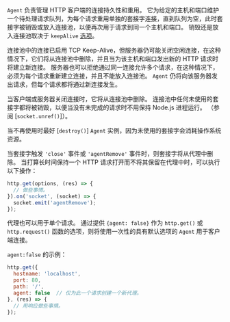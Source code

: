 <!-- YAML
added: v0.3.4
-->

`Agent` 负责管理 HTTP 客户端的连接持久性和重用。
它为给定的主机和端口维护一个待处理请求队列，为每个请求重用单独的套接字连接，直到队列为空，此时套接字被销毁或放入连接池，以便再次用于请求到同一个主机和端口。
销毁还是放入连接池取决于 `keepAlive` [选项](#http_new_agent_options)。

连接池中的连接已启用 TCP Keep-Alive，但服务器仍可能关闭空闲连接，在这种情况下，它们将从连接池中删除，并且当为该主机和端口发出新的 HTTP 请求时将建立新连接。
服务器也可以拒绝通过同一连接允许多个请求，在这种情况下，必须为每个请求重新建立连接，并且不能放入连接池。
`Agent` 仍将向该服务器发出请求，但每个请求都将通过新连接发生。

当客户端或服务器关闭连接时，它将从连接池中删除。
连接池中任何未使用的套接字都将被销毁，以便当没有未完成的请求时不用保持 Node.js 进程运行。 
（参阅 [`socket.unref()`]）。

当不再使用时最好 [`destroy()`] `Agent` 实例，因为未使用的套接字会消耗操作系统资源。

当套接字触发 `'close'` 事件或 `'agentRemove'` 事件时，则套接字将从代理中删除。
当打算长时间保持一个 HTTP 请求打开而不将其保留在代理中时，可以执行以下操作：

```js
http.get(options, (res) => {
  // 做些事情。
}).on('socket', (socket) => {
  socket.emit('agentRemove');
});
```

代理也可以用于单个请求。
通过提供 `{agent: false}` 作为 `http.get()` 或 `http.request()` 函数的选项，则将使用一次性的具有默认选项的 `Agent` 用于客户端连接。

`agent:false` 的示例：

```js
http.get({
  hostname: 'localhost',
  port: 80,
  path: '/',
  agent: false  // 仅为此一个请求创建一个新代理。
}, (res) => {
  // 用响应做些事情。
});
```

